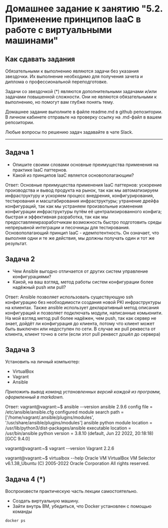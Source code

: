 
# Домашнее задание к занятию "5.2. Применение принципов IaaC в работе с виртуальными машинами"

## Как сдавать задания

Обязательными к выполнению являются задачи без указания звездочки. Их выполнение необходимо для получения зачета и диплома о профессиональной переподготовке.

Задачи со звездочкой (*) являются дополнительными задачами и/или задачами повышенной сложности. Они не являются обязательными к выполнению, но помогут вам глубже понять тему.

Домашнее задание выполните в файле readme.md в github репозитории. В личном кабинете отправьте на проверку ссылку на .md-файл в вашем репозитории.

Любые вопросы по решению задач задавайте в чате Slack.

---

## Задача 1

- Опишите своими словами основные преимущества применения на практике IaaC паттернов.
- Какой из принципов IaaC является основополагающим?

Ответ:
Основные преимущества применения IaaC паттернов: ускорение производства и вывод продукта на рынок, так как мы автоматизируем инфраструктуру и ускоряем процесс внедрения, конфигурирования, тестирования и масштабирования инфраструктуры; утранение дрейфа конфигураций, так как мы устраняем произвольные изменения конфигурации инфраструктуры путём её централизированного конфига; быстрая и эффективная разработка, так как мы предоставляемразработчикам возможность быстро подготовить среды непрерывной интеграции и песочницы для тестирования.
Основополагающий принцип IaaC - идемпотентность. Он означает, что выполняя одни и те же действия, мы должны получать один и тот же результат.

## Задача 2

- Чем Ansible выгодно отличается от других систем управление конфигурациями?
- Какой, на ваш взгляд, метод работы систем конфигурации более надёжный push или pull?

Ответ:
Ansible позволяет использовать существующую ssh конфигурацию без необходимости создания новой PKI инфраструктуры на клиентах. Также ansible использует декларативный метод описания конфигураций и позволяет подключать модули, написанные комьюнити.
На мой взгляд метод pull более надёжен, чем push, так как сервер не знает, дойдёт ли конфигурация до клиента, потому что клиент может быть выключен или недоступен по сети. В случае же pull реквеста от клиента, клиент точно в сети (если этот pull реквест дошёл до сервера)

## Задача 3

Установить на личный компьютер:

- VirtualBox
- Vagrant
- Ansible

*Приложить вывод команд установленных версий каждой из программ, оформленный в markdown.*

Ответ:
vagrant@vagrant:~$ ansible --version
ansible 2.9.6
  config file = /etc/ansible/ansible.cfg
  configured module search path = ['/home/vagrant/.ansible/plugins/modules', '/usr/share/ansible/plugins/modules']
  ansible python module location = /usr/lib/python3/dist-packages/ansible
  executable location = /usr/bin/ansible
  python version = 3.8.10 (default, Jun 22 2022, 20:18:18) [GCC 9.4.0]

vagrant@vagrant:~$ vagrant --version
Vagrant 2.2.6  

vagrant@vagrant:~$ virtualbox --help
Oracle VM VirtualBox VM Selector v6.1.38_Ubuntu
(C) 2005-2022 Oracle Corporation
All rights reserved.

## Задача 4 (*)

Воспроизвести практическую часть лекции самостоятельно.

- Создать виртуальную машину.
- Зайти внутрь ВМ, убедиться, что Docker установлен с помощью команды
```
docker ps
```
